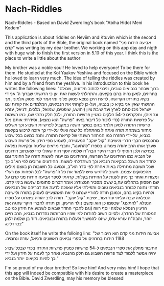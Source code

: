 # Nach-Riddles
Nach-Riddles - Based on David Zwerdling's book "Abiha Hidot Meni Kedem"


This application is about riddles on Neviim and Ktuvim which is the second and the third parts of the Bible, the original book named "אביעה חידות מני קדם" was writing by my dear brother. We working on this app day and nigth with huge wish to finish the first version in 5.10 of this year. I think this is the place to write a little about the author


My brother was a noble soul! He loved to help everyone! To be there for them. He studied at the Kol Yaakov Yeshiva and focused on the Bible which he loved to learn very much. The idea of telling the riddles was created by him and by a friend from the yeshiva. In his introduction to this book he writes the following lines: 
"ברוך שבחר בנביאים טובים, וזיכני לכתוב חידונים, שכולם בחרוזים, למען נהיה בהם בקיאים. והתחלתי לעשות זאת יען כי הרגשתי שברוך ה' אני די בקיא בתורתו הקדושה, לדעת היכן נמצא פסוק פלוני ומי אמר למי פסוק אלמוני, אך הרגשתי שאין אני בקיא כן בנביא, ועל-כן לקחתי את הנביאים, המלמדים את קורות עם ישראל מכניסתם לארץ ועד שיבת ציון (יהושע, שופטים, שמואל, מלכים, דניאל, עזרא ונחמיה), וחלקתים ל-54 חלקים כמניין פרשיות התורה, ולכל חלק נתתי שם, כמו השמות של פרשיות התורה (כדי לזכור כל דיבור באיזו "פרשה" הוא נמצא), וסידרתי אותם מול פרשיות התורה למען אלמד בהם במשך השנה במקביל לפרשיות השבוע וכך אשלים מחזור בשמחת תורה ואתחיל מהתחלה כל שנה ואולי על-ידי כך אזכה לרכוש בקיאות בנביא, על-ידי החזרה כמו המחזור השנתי של קריאת התורה. והנה כמעט בכל שבוע מתכנסים חברֵי חדרי מישיבת "קול יעקב" המעטירה, לשמוע מפי חידון על פרשת השבוע שערך אותו הרב יהודה צימרוט בספרו "להתענג", וחברַי מראים שליטה ובקיאות נפלאה בפרשה ולכן הוסיף לי חברי היקר הבה"ח שלמה יוסף רווח שאולי כדי שאכתוב חידונים על הנביא כמו החידונים על הפרשה, והחידונים גם יעזרו לעשות חזרה על החומר וגם לחדד את השכל בבקיאות הנביא וכך השתדלתי לעשות. החידונים ערוכים לפי הא"ב כך שכל תשובה מתחילה באות אחרת לפי סדר הא"ב, וכמעט כל תשובות הן בעצם מילים מהפסוקים עצמם. חשוב להדגיש שיש ללמוד את כל ה"פרשה" לכל הפחות עם רש"י ומצודות ואחר כך ניתן לענות על החידות בקלות. קראתי לספר אביעה חידות מני קדם על שם הפסוק בתהלים עח,ב ששם מסביר המצודה: אומר דברים סתומים שנעשו בימי קדם. תודתי נתונה לבוחר בנביאים טובים ותפילתי אליו שאזכה לדעת את דבריהם של הנביאים ולהיות בקיא בהם, וכמובן תודה להוריי שנתנו לי את האמצעיים לעסוק בתורה ולישיבה הנפלאה שבה עליתי עוד ועוד, ישיבת "קול יעקב". תודה לרב יהודה צימרוט על ספרו הנפלא "להתענג" שכשמו כן הוא ומשם נולד הרעיון, וכן תודה לחברי היקר שהגה את הרעיון הנפלא שלמה יוסף רווח (וגם לחברֵי החדר שבאים לשמוע את חידון כמיטב המסורת של החדר). ולסיום חשוב להודות למי שהיו חברותות נהדרות בנביא, הרב חיים זוהר, והבה"ח עזרא עדס, שיזכו להמשיך ולעלות בתורה ובנביאים. דוד בן שלמה זלמן צברדלינג"


On the book itself he write the folloing lins: 
"‫אביעה חידות מני קדם הוא חיבור של 1188 חידות בחרוזים על ספרי נביאים ראשונים ודניאל, עזרה ונחמיה.

החיבור מחלק את ספרי הנביאים ל-54 פרשיות כמניין פרשיות התורה בכדי שבכל שבוע יהיה אפשר ללמוד לצד פרשת השבוע גם חלק מהנביא ואחר כך לענות על חידון ועל ידי כך להיות בקיאים יותר בנביא.‬‬"



I'm so proud of my dear brother! So love him! And very miss him! I hope that this app will indeed be compatible with his desire to create a masterpiece on the Bible. 
David Zwerdling, may his memory be blessed
